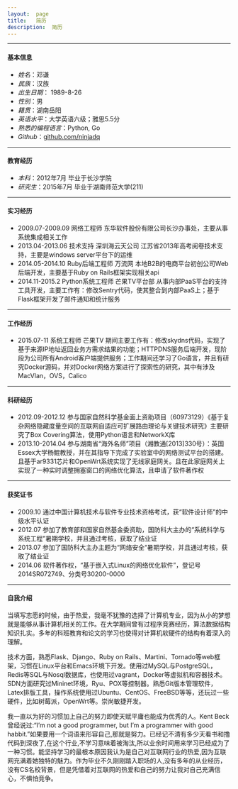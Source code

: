 ```yaml
---
layout:  page
title:   简历
description:  简历
---
```


--------------------------------------

#### 基本信息

* *姓名*：邓谦
* *民族*：汉族
* *出生日期*： 1989-8-26
* *性别*：男
* *籍贯*：湖南岳阳
* *英语水平*：大学英语六级；雅思5.5分
* *熟悉的编程语言*：Python, Go
* *Github*：[github.com/ninjadq](https://github.com/ninjadq)

-------------------------------------

#### 教育经历

* *本科*：2012年7月 毕业于长沙学院
* *研究生*：2015年7月 毕业于湖南师范大学(211)

----------------------------------------

#### 实习经历

* 2009.07-2009.09 网络工程师 东华软件股份有限公司长沙办事处，主要从事系统集成相关工作
* 2013.04-2013.06 技术支持 深圳海云天公司 江苏省2013年高考阅卷技术支持，主要是windows server平台下的运维
* 2014.05-2014.10 Ruby后端工程师 万流网 本地B2B的电商平台初创公司Web后端开发，主要基于Ruby on Rails框架实现相关api
* 2014.11-2015.2 Python系统工程师 芒果TV平台部 从事内部PaaS平台的支持工具开发，主要工作有：修改Sentry代码，使其整合到内部PaaS上；基于Flask框架开发了邮件通知和统计服务

------------------------------------

#### 工作经历

* 2015.07-11 系统工程师 芒果TV 期间主要工作有：修改skydns代码，实现了基于来源IP地址返回业务方需求结果的功能；HTTPDNS服务后端开发，现阶段为公司所有Android客户端提供服务；工作期间还学习了Go语言，并且有研究Docker源码，并对Docker网络方案进行了探索性的研究，其中有涉及MacVlan，OVS，Calico

-------------------------------------------

#### 科研经历

* 2012.09-2012.12 参与国家自然科学基金面上资助项目（60973129）《基于复杂网络隐藏度量空间的互联网自适应可扩展路由理论与关键技术研究》主要研究了Box Covering算法，使用Python语言和NetworkX库
* 2013.10-2014.04 参与湖南省“海外名师”项目（湘教通[2013]330号）：英国Essex大学杨鲲教授，并在其指导下完成了实验室中的网络测试平台的搭建。且基于ar9331芯片和OpenWrt系统实现了无线家庭网关。且在此家庭网关上实现了一种实时调整拥塞窗口的网络优化算法，且申请了软件著作权

------------------------------------------------------

#### 获奖证书

* 2009.10 通过中国计算机技术与软件专业技术资格考试，获“软件设计师”的中级水平认证
* 2012.07 参加了教育部和国家自然基金委资助，国防科大主办的“系统科学与系统工程”暑期学校，并且通过考核，获取了结业证
* 2013.07 参加了国防科大主办主题为“网络安全“暑期学校，并且通过考核，获取了结业证
* 2014.06 软件著作权，“基于嵌入式Linux的网络优化软件”，登记号2014SR072749、分类号30200-0000

---------------------------------------------------------

#### 自我介绍

当填写志愿的时候，由于热爱，我毫不犹豫的选择了计算机专业，因为从小的梦想就是能够从事计算机相关的工作。在大学期间曾有过程序竞赛经历，算法数据结构知识扎实。多年的科班教育和论文的学习也使得对计算机软硬件的结构有着深入的理解。

技术方面，熟悉Flask、Django、Ruby on Rails、Martini、Tornado等web框架，习惯在Linux平台和Emacs环境下开发。使用过MySQL与PostgreSQL，Redis等SQL与Nosql数据库，也使用过vagrant，Docker等虚拟机和容器技术。SDN方面研究过Mininet环境，Ryu、POX等控制器。熟悉Git版本管理软件，Latex排版工具，操作系统使用过Ubuntu、CentOS、FreeBSD等等，还玩过一些硬件，比如树莓派，OpenWrt等。崇尚敏捷开发。

我一直以为好的习惯加上自己的努力即使天赋平庸也能成为优秀的人。Kent Beck 曾经说过:“I’m not a good programmer, but I’m a programmer with good habbit.”如果要用一个词语来形容自己,那就是努力。已经记不清有多少天看书和撸代码到深夜了,在这个行业,不学习意味着被淘汰,所以业余时间用来学习已经成为了一种习惯。能坚持学习的最根本原因我认为是自己对互联网行业的热爱,因为互联网充满着她独特的魅力。作为毕业不久刚刚踏入职场的人,没有多年的从业经历，没有CS名校背景，但是凭借着对互联网的热爱和自己的努力让我对自己充满信心，不惧怕竞争。
